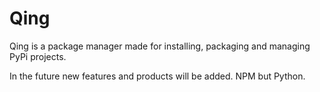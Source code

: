 # Qing
Qing is a package manager made for 
installing, packaging and managing PyPi projects.

In the future new features and products will be added.
NPM but Python.
